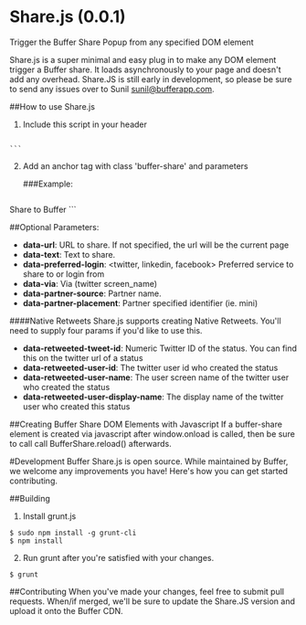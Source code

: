 Share.js (0.0.1)
=======

Trigger the Buffer Share Popup from any specified DOM element


Share.js is a super minimal and easy plug in to make any DOM element trigger a Buffer share.  It loads asynchronously to your page and doesn't add any overhead. Share.JS is still early in development, so please be sure to send any issues over to Sunil <sunil@bufferapp.com>. 

##How to use Share.js
1. Include this script in your header
    ```
<script src='https://d389zggrogs7qo.cloudfront.net/js/sharejs/0.0.2/share.min.js'></script>
    ```
2. Add an anchor tag with class 'buffer-share' and parameters

    ###Example:

    ```
<a class='buffer-share' 
    data-url='http://blog.bufferapp.com' 
    data-text="The Buffer Blog!" 
    data-preferred-login="twitter" 
    data-partner-source='feedly' 
    data-partner-placement='mini' 
    data-via='sunils34'>Share to Buffer</a>
    ```

##Optional Parameters:

- **data-url**: URL to share.  If not specified, the url will be the current page
- **data-text**: Text to share. 
- **data-preferred-login**: <twitter, linkedin, facebook> Preferred service to share to or login from
- **data-via**: Via (twitter screen_name)
- **data-partner-source**: Partner name.  
- **data-partner-placement**: Partner specified identifier (ie. mini)

####Native Retweets
Share.js supports creating Native Retweets.  You'll need to supply four params if you'd like to use this. 
- **data-retweeted-tweet-id**: Numeric Twitter ID of the status.  You can find this on the twitter url of a status
- **data-retweeted-user-id**: The twitter user id who created the status
- **data-retweeted-user-name**: The user screen name of the twitter user who created the status
- **data-retweeted-user-display-name**: The display name of the twitter user who created this status


##Creating Buffer Share DOM Elements with Javascript
If a buffer-share element is created via javascript after window.onload is called, then be sure to call call BufferShare.reload() afterwards. 

#Development
Buffer Share.js is open source.  While maintained by Buffer, we welcome any improvements you have!  Here's how you can get started contributing. 

##Building
1. Install grunt.js

```
$ sudo npm install -g grunt-cli
$ npm install
```

2. Run grunt after you're satisfied with your changes. 
```
$ grunt
```

##Contributing
When you've made your changes, feel free to submit pull requests.  When/if merged, we'll be sure to update the Share.JS version and upload it onto the Buffer CDN. 

